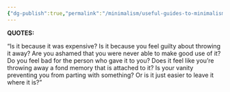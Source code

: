 ```yaml
---
{"dg-publish":true,"permalink":"/minimalism/useful-guides-to-minimalism/find-out-why-it-s-hard-to-part-with-something/"}
---
```



**QUOTES:**

“Is it because it was expensive? Is it because you feel guilty about throwing it away? Are you ashamed that you were never able to make good use of it? Do you feel bad for the person who gave it to you? Does it feel like you’re throwing away a fond memory that is attached to it? Is your vanity preventing you from parting with something? Or is it just easier to leave it where it is?”